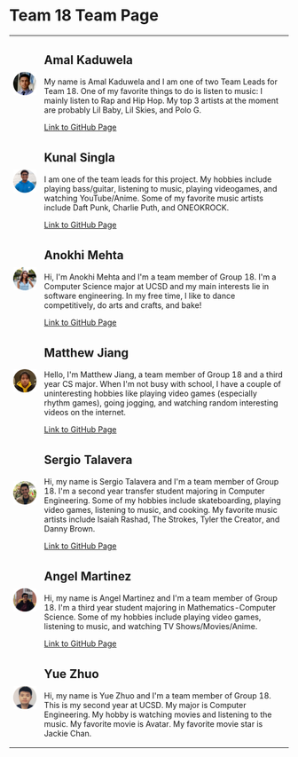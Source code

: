 # Team 18 Team Page


<table style="border-spacing: 300px">
<tr>
    <td><img src="images/Amal_picture.png" width="300" alt="Amal Profile Picture"></td>
    <td>
    <h2>Amal Kaduwela</h2>
    <p>My name is Amal Kaduwela and I am one of two Team Leads for Team 18. One of my favorite things to do is listen to music: I mainly listen to Rap and Hip Hop. My top 3 artists at the moment are probably Lil Baby, Lil Skies, and Polo G.</p>
    <a href="https://akaduwel1.github.io/Github-Pages/">Link to GitHub Page</a>
    </td>
</tr>
<tr>
    <td><img src="images/Kunal_picture.png" width="300" alt="Kunal Profile Picture"></td>
    <td>
    <h2>Kunal Singla</h2>
    <p>I am one of the team leads for this project. My hobbies include playing bass/guitar, listening to music, playing videogames, and watching YouTube/Anime. Some of my favorite music artists include Daft Punk, Charlie Puth, and ONEOKROCK.</p>
    <a href="https://tekunalogy.com">Link to GitHub Page</a>
    </td>
</tr>
<tr>
    <td><img src="images/Anokhi_picture.png" width="300" alt="Anokhi Profile Picture"></td>
    <td>
    <h2>Anokhi Mehta</h2>
    <p>Hi, I'm Anokhi Mehta and I'm a team member of Group 18. I'm a Computer Science major at UCSD and my main interests lie in software engineering. In my free time, I like to dance competitively, do arts and crafts, and bake! </p>
    <a href=https://anokhimehta.github.io/User-Page>Link to GitHub Page</a>
    </td>
</tr>
<tr>
    <td><img src="images/Matthew_picture.png" width="300" alt="Matthew Profile Picture"></td>
    <td>
    <h2>Matthew Jiang</h2>
    <p>Hello, I'm Matthew Jiang, a team member of Group 18 and a third year CS major. When I'm not busy with school, I have a couple of uninteresting hobbies like playing video games (especially rhythm games), going jogging, and watching random interesting videos on the internet. </p>
        <a href="https://mmjiang-ucsd.github.io/">Link to GitHub Page</a>
</tr>
<tr>
    <td><img src="images/sergiot_pic.png" width="300" alt="Anokhi Profile Picture"></td>
    <td>
    <h2>Sergio Talavera</h2>
    <p>Hi, my name is Sergio Talavera and I'm a team member of Group 18. I'm a second year transfer student majoring in Computer Engineering. Some of my hobbies include skateboarding, playing video games, listening to music, and cooking. My favorite music artists include Isaiah Rashad, The Strokes, Tyler the Creator, and Danny Brown. </p>
    <a href="https://stalaver.github.io/">Link to GitHub Page</a>
    </td>
</tr>
<tr>
    <td><img src="images/Angel_picture.png" width="300" alt="Angel Profile Picture"></td>
    <td>
    <h2>Angel Martinez</h2>
    <p>Hi, my name is Angel Martinez and I'm a team member of Group 18. I'm a third year student majoring in Mathematics-Computer Science. Some of my hobbies include playing video games, listening to music, and watching TV Shows/Movies/Anime. </p>
    <a href="https://angel-mtzv.github.io/">Link to GitHub Page</a>
    </td>
</tr>
<tr>
    <td><img src="images/Yue_picture.png" width="300" alt="Anokhi Profile Picture"></td>
    <td>
    <h2>Yue Zhuo</h2>
    <p>Hi, my name is Yue Zhuo and I'm a team member of Group 18. This is my second year at UCSD. My major is Computer Engineering. My hobby is watching movies and listening to the music. My favorite movie is Avatar. My favorite movie star is Jackie Chan.</p>
    </td>
</tr>
